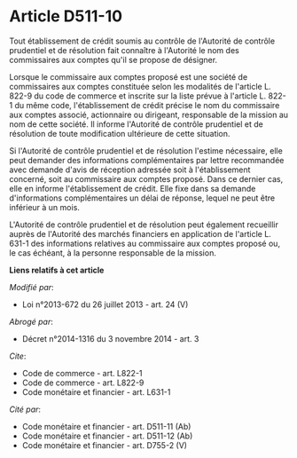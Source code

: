 # Article D511-10

Tout établissement de crédit soumis au contrôle de l'Autorité de contrôle prudentiel et de résolution fait connaître à
l'Autorité le nom des commissaires aux comptes qu'il se propose de désigner. 

Lorsque le commissaire aux comptes proposé est une société de commissaires aux comptes constituée selon les modalités de
l'article L. 822-9 du code de commerce et inscrite sur la liste prévue à l'article L. 822-1 du même code, l'établissement de
crédit précise le nom du commissaire aux comptes associé, actionnaire ou dirigeant, responsable de la mission au nom de cette
société. Il informe l'Autorité de contrôle prudentiel et de résolution de toute modification ultérieure de cette situation. 

Si l'Autorité de contrôle prudentiel et de résolution l'estime nécessaire, elle peut demander des informations
complémentaires par lettre recommandée avec demande d'avis de réception adressée soit à l'établissement concerné, soit au
commissaire aux comptes proposé. Dans ce dernier cas, elle en informe l'établissement de crédit. Elle fixe dans sa demande
d'informations complémentaires un délai de réponse, lequel ne peut être inférieur à un mois. 

L'Autorité de contrôle prudentiel et de résolution peut également recueillir auprès de l'Autorité des marchés financiers en
application de l'article L. 631-1 des informations relatives au commissaire aux comptes proposé ou, le cas échéant, à la
personne responsable de la mission.

**Liens relatifs à cet article**

_Modifié par_:

  - Loi n°2013-672 du 26 juillet 2013 - art. 24 (V)

_Abrogé par_:

  - Décret n°2014-1316 du 3 novembre 2014 - art. 3

_Cite_:

  - Code de commerce - art. L822-1
  - Code de commerce - art. L822-9
  - Code monétaire et financier - art. L631-1

_Cité par_:

  - Code monétaire et financier - art. D511-11 (Ab)
  - Code monétaire et financier - art. D511-12 (Ab)
  - Code monétaire et financier - art. D755-2 (V)
